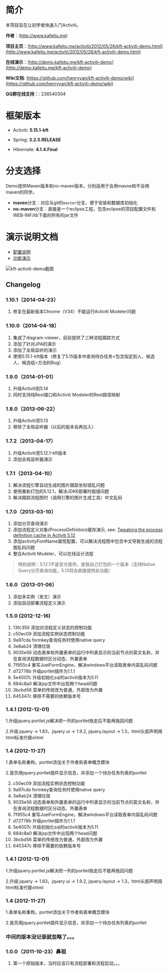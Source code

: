 # 简介

本项目旨在让初学者快速入门Activiti。

**作者**：(http://www.kafeitu.me)

**项目主页**：[http://www.kafeitu.me/activiti/2012/05/26/kft-activiti-demo.html](http://www.kafeitu.me/activiti/2012/05/26/kft-activiti-demo.html)

**在线演示**：[http://demo.kafeitu.me/kft-activiti-demo](http://demo.kafeitu.me/kft-activiti-demo)

**Wiki文档**: [https://github.com/henryyan/kft-activiti-demo/wiki](https://github.com/henryyan/kft-activiti-demo/wiki)

**QQ群在线支持：**: 236540304

# 框架版本

* Activiti: **5.15.1-kft**

* Spring: **3.2.5.RELEASE**

* Hibernate: **4.1.4.Final**

# 分支选择

Demo提供Maven版本和no-maven版本，分别适用于会用mavne和不会用maven的同学。

* **maven**分支：对应与git的`master`分支，便于安装和数据库初始化
* **no-maven**分支：直接是一个eclipse工程，包含eclipse的项目配置文件和WEB-INF/lib下面的所有的jar文件

# 演示说明文档

* [配置说明](https://github.com/henryyan/kft-activiti-demo/wiki/%E9%85%8D%E7%BD%AE%E8%AF%B4%E6%98%8E)
* [功能演示](https://github.com/henryyan/kft-activiti-demo/wiki/%E5%8A%9F%E8%83%BD%E6%BC%94%E7%A4%BA)
 
![kft-activiti-demo截图](http://www.kafeitu.me/files/2012/05/kft-activiti-demo.png)

## Changelog

### 1.10.1（2014-04-23）
1. 修复在最新版本Chrome（V34）不能运行Activiti Modeler问题

### 1.10.0（2014-04-18）
1. 集成了diagram-viewer，目前提供了三种流程跟踪方式
2. 添加了针对JPA的演示
3. 添加了全局监听的演示
4. 使用5.15.1-kft版本（修复了5.15版本中查询待办任务<包含指定到人、候选人、候选组>方法的Bug）

### 1.9.0（2014-01-01）
1. 升级Activiti到5.14
2. 同时支持纯Rest接口和Activiti Modeler的Rest路径映射

### 1.8.0（2013-06-22）
1. 升级Activiti至5.13
2. 移除了全局监听器（以后的版本会再加入）

### 1.7.2（2013-04-17）
1. 升级Activiti至5.12.1-kft版本
2. 添加全局监听器演示

### 1.7.1（2013-04-10）
1. 解决流程引擎自动生成的图片跟踪坐标错乱问题
2. 使用重新打包的5.12.1，解决JDK6部署时报错问题
3. 解决跟踪流程图时（调用引擎的图片生成工具）中文乱码

### 1.7.0（2013-03-10）
1. 添加分页查询演示
2. 添加流程定义对象(ProcessDefinition)缓存演示, see: [Tweaking the process definition cache in Activiti 5.12](http://www.jorambarrez.be/blog/2012/12/20/tweaking-process-definition-cache/)
3. 添加activityFontName属性配置，可以解决流程图中包含中文导致生成的流程图乱码问题
4. 整合Activiti Modeler，可以在线设计流程

> 特别说明：5.12.1不是官方提供，是我自己打包的一个版本（支持Native Query分页查询功能，5.13将会直接提供此功能）

### 1.6.0（2013-01-06）
1. 添加多实例（发文）演示
2. 添加自动部署流程定义演示

### 1.5.0 (2012-12-16)
1. 13fc350 添加对流程定义状态的控制功能
2. c50ec09 添加流程实例状态控制功能
3. 9a97cda formkey查询任务时使用native query
4. 3e8ab24 清理垃圾
5. 9035e56 动态表单和外置表单的运行中列表显示的当前节点的英文名称，并在查询流程数据时区分动态、外置表单
6. 7f955c4 重写JuelFormEngine，解决windows平台读取表单内容乱码问题
7. d72778b 升级portlet插件为1.1.1
8. 5e4007c 升级初始化sql的activiti版本为5.11
9. 684c8a0 解决jsp文件中出现两个head问题
10. 3bcbd56 菜单的传统改为普通，外部改为外置
11. 645347c 移除不需要的依赖版本号

### 1.4.1 (2012-12-01)

1.升级jquery.portlet.js解决把一列的portlet拖走后不能再拖回问题

2.升级:jquery -> 1.83，jquery ui -> 1.9.2, jquery.layout -> 1.3，html头部声明用html标准代替xhtml

### 1.4 (2012-11-27)

1.表单名称重构，portlet添加关于作者和表单概念模块

2.首页用jquery.portlet插件显示信息，并添加一个待办任务列表的portlet

2. c50ec09 添加流程实例状态控制功能
3. 9a97cda formkey查询任务时使用native query
4. 3e8ab24 清理垃圾
5. 9035e56 动态表单和外置表单的运行中列表显示的当前节点的英文名称，并在查询流程数据时区分动态、外置表单
6. 7f955c4 重写JuelFormEngine，解决windows平台读取表单内容乱码问题
7. d72778b 升级portlet插件为1.1.1
8. 5e4007c 升级初始化sql的activiti版本为5.11
9. 684c8a0 解决jsp文件中出现两个head问题
10. 3bcbd56 菜单的传统改为普通，外部改为外置
11. 645347c 移除不需要的依赖版本号

### 1.4.1 (2012-12-01)

1.升级jquery.portlet.js解决把一列的portlet拖走后不能再拖回问题

2.升级:jquery -> 1.83，jquery ui -> 1.9.2, jquery.layout -> 1.3，html头部声明用html标准代替xhtml

### 1.4 (2012-11-27)

1.表单名称重构，portlet添加关于作者和表单概念模块

2.首页用jquery.portlet插件显示信息，并添加一个待办任务列表的portlet

### 中间的版本没记录就忽略了。。。

### 1.0.0（2011-10-23）鼻祖

1. 第一个原始版本，当时应该只有流程部署和流程启动。。。
